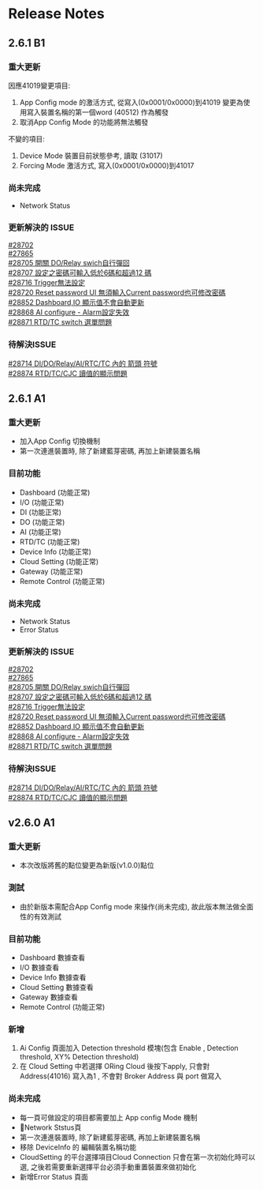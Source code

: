 # Release Notes

## 2.6.1 B1
### 重大更新 
因應41019變更項目:
1. App Config mode 的激活方式, 從寫入(0x0001/0x0000)到41019
變更為使用寫入裝置名稱的第一個word (40512) 作為觸發
2. 取消App Config Mode 的功能將無法觸發

不變的項目:
1. Device Mode 裝置目前狀態參考, 讀取 (31017)
2. Forcing Mode 激活方式, 寫入(0x0001/0x0000)到41017

### 尚未完成 
- Network Status

### 更新解決的 ISSUE
[#28702 ](http://192.168.2.30/redmine/issues/28705)  
[#27865 ](http://192.168.2.30/redmine/issues/27865)  
[#28705 開關 DO/Relay swich自行彈回](http://192.168.2.30/redmine/issues/28705)  
[#28707 設定之密碼可輸入低於6碼和超過12 碼](http://192.168.2.30/redmine/issues/28707)  
[#28716 Trigger無法設定](http://192.168.2.30/redmine/issues/28716)  
[#28720 Reset password UI 無須輸入Current password也可修改密碼](http://192.168.2.30/redmine/issues/28720)  
[#28852 Dashboard,IO 顯示值不會自動更新](http://192.168.2.30/redmine/issues/28852)  
[#28868 AI configure - Alarm設定失效](http://192.168.2.30/redmine/issues/28868)  
[#28871 RTD/TC switch 選單問題](http://192.168.2.30/redmine/issues/28871)  

### 待解決ISSUE
[#28714 DI/DO/Relay/AI/RTC/TC 內的 箭頭 符號](http://192.168.2.30/redmine/issues/28714)  
[#28874 RTD/TC/CJC 讀值的顯示問題](http://192.168.2.30/redmine/issues/28874)  


## 2.6.1 A1
### 重大更新 
- 加入App Config 切換機制
- 第一次連進裝置時, 除了新建藍芽密碼, 再加上新建裝置名稱

### 目前功能
- Dashboard (功能正常)
- I/O (功能正常)
- DI (功能正常)
- DO (功能正常)
- AI (功能正常)
- RTD/TC (功能正常)
- Device Info (功能正常)
- Cloud Setting (功能正常)
- Gateway (功能正常)
- Remote Control (功能正常)

### 尚未完成 
- Network Status
- Error Status

### 更新解決的 ISSUE
[#28702 ](http://192.168.2.30/redmine/issues/28705)  
[#27865 ](http://192.168.2.30/redmine/issues/27865)  
[#28705 開關 DO/Relay swich自行彈回](http://192.168.2.30/redmine/issues/28705)  
[#28707 設定之密碼可輸入低於6碼和超過12 碼](http://192.168.2.30/redmine/issues/28707)  
[#28716 Trigger無法設定](http://192.168.2.30/redmine/issues/28716)  
[#28720 Reset password UI 無須輸入Current password也可修改密碼](http://192.168.2.30/redmine/issues/28720)  
[#28852 Dashboard,IO 顯示值不會自動更新](http://192.168.2.30/redmine/issues/28852)  
[#28868 AI configure - Alarm設定失效](http://192.168.2.30/redmine/issues/28868)  
[#28871 RTD/TC switch 選單問題](http://192.168.2.30/redmine/issues/28871)  

### 待解決ISSUE
[#28714 DI/DO/Relay/AI/RTC/TC 內的 箭頭 符號](http://192.168.2.30/redmine/issues/28714)  
[#28874 RTD/TC/CJC 讀值的顯示問題](http://192.168.2.30/redmine/issues/28874)  


## v2.6.0 A1 

### 重大更新
- 本次改版將舊的點位變更為新版(v1.0.0)點位

### 測試
- 由於新版本需配合App Config mode 來操作(尚未完成), 故此版本無法做全面性的有效測試

### 目前功能
- Dashboard 數據查看
- I/O 數據查看
- Device Info 數據查看
- Cloud Setting 數據查看
- Gateway 數據查看
- Remote Control (功能正常)

### 新增
1. Ai Config 頁面加入 Detection threshold 模塊(包含 Enable , Detection threshold, XY% Detection threshold)
2. 在 Cloud Setting 中若選擇 ORing Cloud 後按下apply, 只會對Address(41016) 寫入為1 , 不會對 Broker Address 與 port 做寫入

### 尚未完成
- 每一頁可做設定的項目都需要加上 App config Mode 機制
- Network Ststus頁
- 第一次連進裝置時, 除了新建藍芽密碼, 再加上新建裝置名稱
- 移除 DeviceInfo 的 編輯裝置名稱功能
- CloudSetting 的平台選擇項目Cloud Connection 只會在第一次初始化時可以選, 之後若需要重新選擇平台必須手動重置裝置來做初始化
- 新增Error Status 頁面
